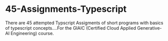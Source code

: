 # 45-Assignments-Typescript
There are 45 attempted Typscript Assigments of short programs with basics of typescript concepts....For the GIAIC (Certified Cloud Applied Generative-AI Engineering) course.
